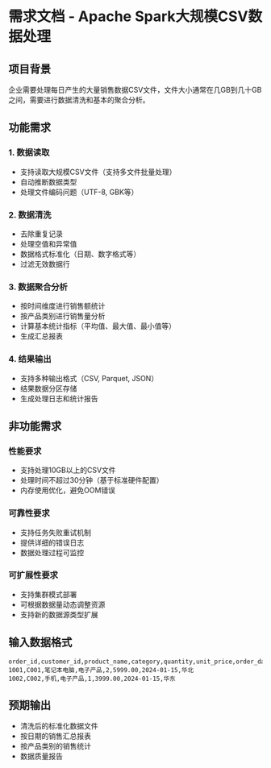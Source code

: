 # 需求文档 - Apache Spark大规模CSV数据处理

## 项目背景
企业需要处理每日产生的大量销售数据CSV文件，文件大小通常在几GB到几十GB之间，需要进行数据清洗和基本的聚合分析。

## 功能需求

### 1. 数据读取
- 支持读取大规模CSV文件（支持多文件批量处理）
- 自动推断数据类型
- 处理文件编码问题（UTF-8, GBK等）

### 2. 数据清洗
- 去除重复记录
- 处理空值和异常值
- 数据格式标准化（日期、数字格式等）
- 过滤无效数据行

### 3. 数据聚合分析
- 按时间维度进行销售额统计
- 按产品类别进行销售量分析
- 计算基本统计指标（平均值、最大值、最小值等）
- 生成汇总报表

### 4. 结果输出
- 支持多种输出格式（CSV, Parquet, JSON）
- 结果数据分区存储
- 生成处理日志和统计报告

## 非功能需求

### 性能要求
- 支持处理10GB以上的CSV文件
- 处理时间不超过30分钟（基于标准硬件配置）
- 内存使用优化，避免OOM错误

### 可靠性要求
- 支持任务失败重试机制
- 提供详细的错误日志
- 数据处理过程可监控

### 可扩展性要求
- 支持集群模式部署
- 可根据数据量动态调整资源
- 支持新的数据源类型扩展

## 输入数据格式
```csv
order_id,customer_id,product_name,category,quantity,unit_price,order_date,region
1001,C001,笔记本电脑,电子产品,2,5999.00,2024-01-15,华北
1002,C002,手机,电子产品,1,3999.00,2024-01-15,华东
```

## 预期输出
- 清洗后的标准化数据文件
- 按日期的销售汇总报表
- 按产品类别的销售统计
- 数据质量报告
